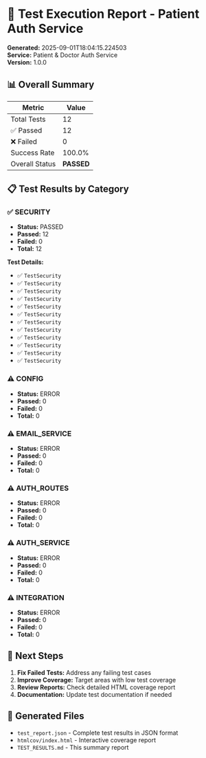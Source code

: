# 🧪 Test Execution Report - Patient Auth Service

**Generated:** 2025-09-01T18:04:15.224503  
**Service:** Patient & Doctor Auth Service  
**Version:** 1.0.0

## 📊 Overall Summary

| Metric | Value |
|--------|-------|
| Total Tests | 12 |
| ✅ Passed | 12 |
| ❌ Failed | 0 |
| Success Rate | 100.0% |
| Overall Status | **PASSED** |

## 📋 Test Results by Category

### ✅ SECURITY

- **Status:** PASSED
- **Passed:** 12
- **Failed:** 0
- **Total:** 12

**Test Details:**
- ✅ `TestSecurity`
- ✅ `TestSecurity`
- ✅ `TestSecurity`
- ✅ `TestSecurity`
- ✅ `TestSecurity`
- ✅ `TestSecurity`
- ✅ `TestSecurity`
- ✅ `TestSecurity`
- ✅ `TestSecurity`
- ✅ `TestSecurity`
- ✅ `TestSecurity`
- ✅ `TestSecurity`

### ⚠️ CONFIG

- **Status:** ERROR
- **Passed:** 0
- **Failed:** 0
- **Total:** 0

### ⚠️ EMAIL_SERVICE

- **Status:** ERROR
- **Passed:** 0
- **Failed:** 0
- **Total:** 0

### ⚠️ AUTH_ROUTES

- **Status:** ERROR
- **Passed:** 0
- **Failed:** 0
- **Total:** 0

### ⚠️ AUTH_SERVICE

- **Status:** ERROR
- **Passed:** 0
- **Failed:** 0
- **Total:** 0

### ⚠️ INTEGRATION

- **Status:** ERROR
- **Passed:** 0
- **Failed:** 0
- **Total:** 0

## 🚀 Next Steps

1. **Fix Failed Tests:** Address any failing test cases
2. **Improve Coverage:** Target areas with low test coverage
3. **Review Reports:** Check detailed HTML coverage report
4. **Documentation:** Update test documentation if needed

## 📁 Generated Files

- `test_report.json` - Complete test results in JSON format
- `htmlcov/index.html` - Interactive coverage report
- `TEST_RESULTS.md` - This summary report
